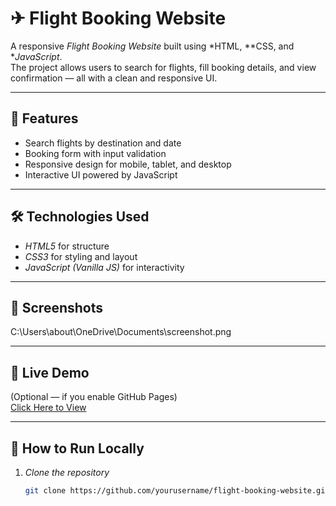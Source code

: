 # ✈ Flight Booking Website

A responsive *Flight Booking Website* built using *HTML, **CSS, and **JavaScript*.  
The project allows users to search for flights, fill booking details, and view confirmation — all with a clean and responsive UI.

---

## 🚀 Features
- Search flights by destination and date
- Booking form with input validation
- Responsive design for mobile, tablet, and desktop
- Interactive UI powered by JavaScript

---

## 🛠 Technologies Used
- *HTML5* for structure
- *CSS3* for styling and layout
- *JavaScript (Vanilla JS)* for interactivity

---

## 📸 Screenshots
 
C:\Users\about\OneDrive\Documents\screenshot.png

---

## 🔗 Live Demo
(Optional — if you enable GitHub Pages)  
[Click Here to View](https://muskan8006.github.io/flight-booking-website/)

---

## 📂 How to Run Locally
1. *Clone the repository*  
   ```bash
   git clone https://github.com/yourusername/flight-booking-website.git 
